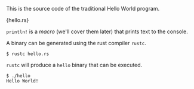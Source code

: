 This is the source code of the traditional Hello World program.

{hello.rs}

`println!` is a *macro* (we'll cover them later) that prints text to the
console.

A binary can be generated using the rust compiler `rustc`.

```
$ rustc hello.rs
```

`rustc` will produce a `hello` binary that can be executed.

```
$ ./hello
Hello World!
```
